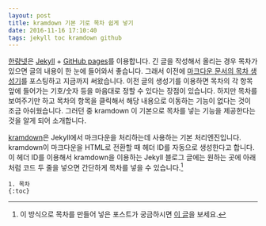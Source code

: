 ```yaml
---
layout: post
title: kramdown 기본 기로 목차 쉽게 넣기
date: 2016-11-16 17:10:40
tags: jekyll toc kramdown github
---
```

[한량넷](halryang.net)은 [Jekyll](https://jekyllrb.com/) + [GitHub pages](https://pages.github.com/)를 이용합니다. 긴 글을 작성해서 올리는 경우 목차가 있으면 글의 내용이 한 눈에 들어와서 좋습니다. 그래서 이전에 [마크다운 문서의 목차 생성기](http://halryang.net/markdown-toc-generator/ "Markdown TOC Generator - 한량넷")를 포스팅하고 지금까지 써왔습니다. 이전 글의 생성기를 이용하면 목차의 각 항목 앞에 들어가는 기호/숫자 등을 마음대로 정할 수 있다는 장점이 있습니다. 하지만 목차를 보여주기만 하고 목차의 항목을 클릭해서 해당 내용으로 이동하는 기능이 없다는 것이 조금 아쉬웠습니다. 그러던 중 kramdown 이 기본으로 목차를 넣는 기능을 제공한다는 것을 알게 되어 소개합니다.

[kramdown](http://kramdown.gettalong.org/index.html)은 Jekyll에서 마크다운을 처리하는데 사용하는 기본 처리엔진입니다. kramdown이 마크다운을 HTML로 전환할 때 헤더 ID를 자동으로 생성한다고 합니다. 이 헤더 ID를 이용해서 kramdown을 이용하는 Jekyll 블로그 글에는 원하는 곳에 아래처럼 코드 두 줄을 넣으면 간단하게 목차를 넣을 수 있습니다.[^1]

```
1. 목차
{:toc}
```

[^1]: 이 방식으로 목차를 만들어 넣은 포스트가 궁금하시면 [이 글](http://halryang.net/How-I-Use-TaskPaper/#alfred-workflow-for-taskpaper "나의 TaskPaper 사용법 - 한량넷")을 보세요.
